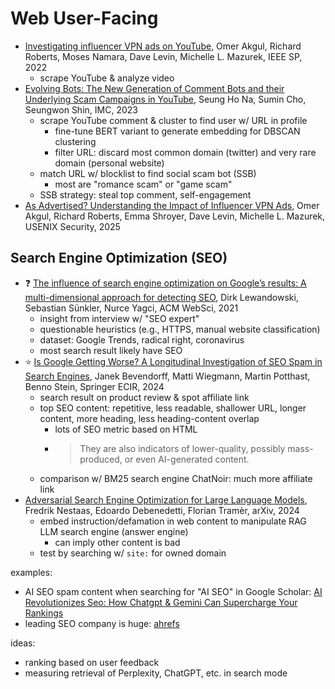 # Web User-Facing

- [Investigating influencer VPN ads on
    YouTube](https://par.nsf.gov/servlets/purl/10353407), Omer Akgul,
    Richard Roberts, Moses Namara, Dave Levin, Michelle L. Mazurek, IEEE SP,
    2022
    - scrape YouTube & analyze video
- [Evolving Bots: The New Generation of Comment Bots and
    their Underlying Scam Campaigns in
    YouTube](https://dl-acm-org.libproxy2.usc.edu/doi/abs/10.1145/3618257.3624822),
    Seung Ho Na, Sumin Cho, Seungwon Shin, IMC, 2023
    - scrape YouTube comment & cluster to find user w/ URL in profile
        - fine-tune BERT variant to generate embedding for DBSCAN clustering
        - filter URL: discard most common domain (twitter) and
            very rare domain (personal website)
    - match URL w/ blocklist to find social scam bot (SSB)
        - most are "romance scam" or "game scam"
    - SSB strategy: steal top comment, self-engagement
- [As Advertised?
    Understanding the Impact of
    Influencer VPN Ads](https://arxiv.org/abs/2406.13017), Omer Akgul,
    Richard Roberts, Emma Shroyer, Dave Levin, Michelle L. Mazurek,
    USENIX Security, 2025

## Search Engine Optimization (SEO)

- ❓ [The influence of search engine optimization on Google’s results:
    A multi-dimensional approach for detecting
    SEO](https://www.researchgate.net/profile/Dirk-Lewandowski/publication/352675578_The_influence_of_search_engine_optimization_on_Google's_results_A_multi-dimensional_approach_for_detecting_SEO/links/60f6f0599541032c6d546fd2/The-influence-of-search-engine-optimization-on-Googles-results-A-multi-dimensional-approach-for-detecting-SEO.pdf),
    Dirk Lewandowski, Sebastian Sünkler, Nurce Yagci, ACM WebSci, 2021
    - insight from interview w/ "SEO expert"
    - questionable heuristics (e.g., HTTPS, manual website classification)
    - dataset: Google Trends, radical right, coronavirus
    - most search result likely have SEO
- ⭐ [Is Google Getting Worse?
    A Longitudinal Investigation of SEO Spam in Search
    Engines](https://downloads.webis.de/publications/papers/bevendorff_2024a.pdf),
    Janek Bevendorff, Matti Wiegmann, Martin Potthast, Benno Stein,
    Springer ECIR, 2024
    - search result on product review & spot affiliate link
    - top SEO content: repetitive, less readable, shallower URL,
        longer content, more heading, less heading-content overlap
        - lots of SEO metric based on HTML
        - > They are also indicators of lower-quality,
            > possibly mass-produced, or even AI-generated content.
    - comparison w/ BM25 search engine ChatNoir: much more affiliate link
- [Adversarial Search Engine Optimization for
    Large Language Models](https://arxiv.org/abs/2406.18382), Fredrik Nestaas,
    Edoardo Debenedetti, Florian Tramèr, arXiv, 2024
    - embed instruction/defamation in web content to
        manipulate RAG LLM search engine (answer engine)
        - can imply other content is bad
    - test by searching w/ `site:` for owned domain

examples:

- AI SEO spam content when searching for "AI SEO" in Google Scholar:
    [AI Revolutionizes Seo: How Chatgpt & Gemini Can Supercharge Your
    Rankings](https://www.webdesignplusseo.com/ai-revolutionizes-seo-how-chatgpt-gemini-can-supercharge-your-rankings/)
- leading SEO company is huge: [ahrefs](https://ahrefs.com/big-data)

ideas:

- ranking based on user feedback
- measuring retrieval of Perplexity, ChatGPT, etc. in search mode
